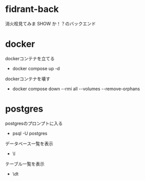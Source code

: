 # fidrant-back

消火栓見てみま SHOW か！？のバックエンド

# docker
dockerコンテナを立てる
- docker compose up -d

dockerコンテナを壊す
- docker compose down --rmi all --volumes --remove-orphans

# postgres
postgresのプロンプトに入る
- psql -U postgres

データベース一覧を表示
- \l

テーブル一覧を表示
- \dt